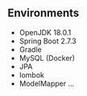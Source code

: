 ## Environments
* OpenJDK 18.0.1
* Spring Boot 2.7.3
* Gradle
* MySQL (Docker)
* JPA
* lombok
* ModelMapper
...